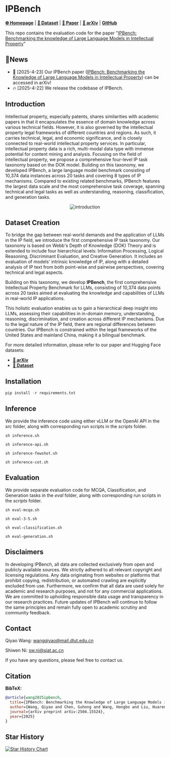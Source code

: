 # IPBench
[**🌐 Homepage**](https://IPBench.github.io/) | [**🤗 Dataset**](https://huggingface.co/datasets/IPBench/IPBench) | [**🤗 Paper**](https://huggingface.co/papers/2504.15524) | [**📖 arXiv**](https://arxiv.org/abs/2504.15524) | [**GitHub**](https://github.com/IPBench/IPBench)


This repo contains the evaluation code for the paper "[IPBench: Benchmarking the knowledge of Large Language Models in Intellectual Property](https://arxiv.org/abs/2504.15524)"
## 🔔News

- 🎉 [2025-4-23] Our IPBench paper ([IPBench: Benchmarking the Knowledge of Large Language Models in Intellectual Property](https://arxiv.org/abs/2504.15524)) can be accessed in arXiv!
- 🔥 [2025-4-22] We release the codebase of IPBench.

## Introduction

Intellectual property, especially patents, shares similarities with academic papers in that it encapsulates the essence of domain knowledge across various technical fields. However, it is also governed by the intellectual property legal frameworks of different countries and regions. As such, it carries technical, legal, and economic significance, and is closely connected to real-world intellectual property services. In particular, intellectual property data is a rich, multi-modal data type with immense potential for content mining and analysis. Focusing on the field of intellectual property, we propose a comprehensive four-level IP task taxonomy based on the DOK model. Building on this taxonomy, we developed IPBench, a large language model benchmark consisting of 10,374 data instances across 20 tasks and covering 8 types of IP mechanisms. Compared to existing related benchmarks, IPBench features the largest data scale and the most comprehensive task coverage, spanning technical and legal tasks as well as understanding, reasoning, classification, and generation tasks.

<p align="center">
  <img src="framework.bmp" alt="introduction">
</p>

## Dataset Creation

To bridge the gap between real-world demands and the application of LLMs in the IP field, we introduce the first comprehensive IP task taxonomy. Our taxonomy is based on Webb's Depth of Knowledge (DOK) Theory and is extended to include four hierarchical levels: Information Processing, Logical Reasoning, Discriminant Evaluation, and Creative Generation. It includes an evaluation of models' intrinsic knowledge of IP, along with a detailed analysis of IP text from both point-wise and pairwise perspectives, covering technical and legal aspects.

Building on this taxonomy, we develop **IPBench**, the first comprehensive Intellectual Property Benchmark for LLMs, consisting of 10,374 data points across 20 tasks aimed at evaluating the knowledge and capabilities of LLMs in real-world IP applications.

This holistic evaluation enables us to gain a hierarchical deep insight into LLMs, assessing their capabilities in in-domain memory, understanding, reasoning, discrimination, and creation across different IP mechanisms. Due to the legal nature of the IP field, there are regional differences between countries. Our IPBench is constrained within the legal frameworks of the United States and mainland China, making it a bilingual benchmark.

For more detailed information, please refer to our paper and Hugging Face datasets:

- [**📖 arXiv**](https://arxiv.org/abs/2504.15524)
- [**🤗 Dataset**](https://huggingface.co/datasets/IPBench/IPBench)


## Installation
```python
pip install -r requirements.txt
```

## Inference

We provide the inference code using either vLLM or the OpenAI API in the *src* folder, along with corresponding run scripts in the *scripts* folder.
```
sh inference.sh

sh inference-api.sh

sh inference-fewshot.sh

sh inference-cot.sh
```

## Evaluation

We provide separate evaluation code for MCQA, Classification, and Generation tasks in the *eval* folder, along with corresponding run scripts in the *scripts* folder.
```
sh eval-mcqa.sh

sh eval-3-5.sh

sh eval-classification.sh

sh eval-generation.sh
```

## Disclaimers
In developing IPBench, all data are collected exclusively from open and publicly available sources. We strictly adhered to all relevant copyright and licensing regulations. Any data originating from websites or platforms that prohibit copying, redistribution, or automated crawling are explicitly excluded from use. Furthermore, we confirm that all data are used solely for academic and research purposes, and not for any commercial applications. We are committed to upholding responsible data usage and transparency in our research practices. Future updates of IPBench will continue to follow the same principles and remain fully open to academic scrutiny and community feedback.

## Contact
Qiyao Wang: wangqiyao@mail.dlut.edu.cn

Shiwen Ni: sw.ni@siat.ac.cn

If you have any questions, please feel free to contact us.

## Citation

**BibTeX:**
```bibtex
@article{wang2025ipbench,
  title={IPBench: Benchmarking the Knowledge of Large Language Models in Intellectual Property},
  author={Wang, Qiyao and Chen, Guhong and Wang, Hongbo and Liu, Huaren and Zhu, Minghui and Qin, Zhifei and Li, Linwei and Yue, Yilin and Wang, Shiqiang and Li, Jiayan and others},
  journal={arXiv preprint arXiv:2504.15524},
  year={2025}
}
```

## Star History
[![Star History Chart](https://api.star-history.com/svg?repos=IPBench/IPBench&type=Date)](https://star-history.com/#IPBench/IPBench&Date)
